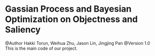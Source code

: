 # Gassian Process and Bayesian Optimization on Objectness and Saliency
@Author Hakki Torun, Weihua Zhu, Jason Lin, Jingjing Pan
@Version 1.0
This is the main code of our project.
